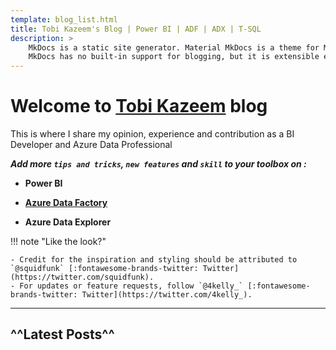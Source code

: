 ```yaml
---
template: blog_list.html
title: Tobi Kazeem's Blog | Power BI | ADF | ADX | T-SQL
description: > 
    MkDocs is a static site generator. Material MkDocs is a theme for MkDocs.
    MkDocs has no built-in support for blogging, but it is extensible enough to easily add your own.
---
```


# Welcome to [Tobi Kazeem](https://squidfunk.github.io/mkdocs-material/)  blog

This is where I share my opinion, experience and contribution as a BI Developer and Azure Data Professional

___Add more `tips and tricks`,  `new features` and `skill`  to your toolbox on :___

- **Power BI** 

- [**Azure Data Factory**](https://azure.microsoft.com/en-us/services/data-factory/) 
  
- **Azure Data Explorer** 


!!! note "Like the look?"

    - Credit for the inspiration and styling should be attributed to `@squidfunk` [:fontawesome-brands-twitter: Twitter](https://twitter.com/squidfunk).
    - For updates or feature requests, follow `@4kelly_` [:fontawesome-brands-twitter: Twitter](https://twitter.com/4kelly_).

---

## ^^Latest Posts^^
